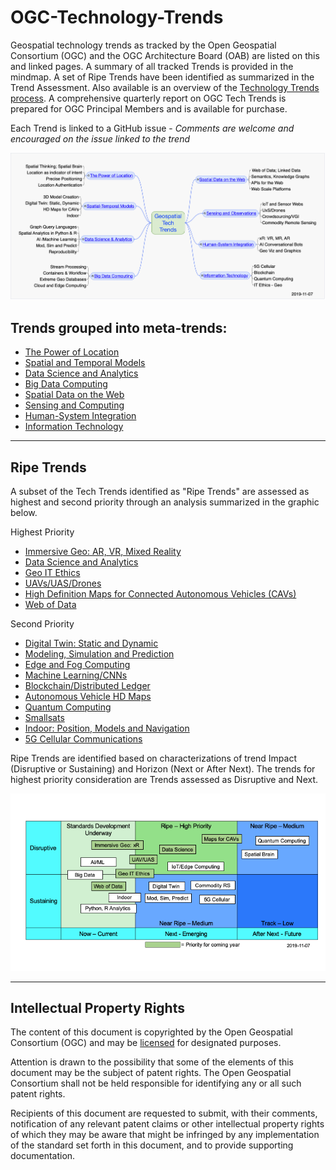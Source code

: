 # OGC-Technology-Trends
Geospatial technology trends as tracked by the Open Geospatial Consortium (OGC) and the OGC Architecture Board (OAB) are listed on this and linked pages. A summary of all tracked Trends is provided in the mindmap.  A set of Ripe Trends have been identified as summarized in the Trend Assessment.  Also available is an overview of the [Technology Trends process](http://www.opengeospatial.org/OGCTechTrends).  A comprehensive quarterly report on OGC Tech Trends is prepared for OGC Principal Members and is available for purchase.

Each Trend is linked to a GitHub issue - *Comments are welcome and encouraged on the issue linked to the trend*

![Tech Trends Mindmap](images/TechTrendsMindmap.png)


## Trends grouped into meta-trends:

   * [The Power of Location](chapter-01.adoc)
   * [Spatial and Temporal Models](chapter-02.adoc)
   * [Data Science and Analytics](chapter-04.adoc)
   * [Big Data Computing](chapter-03.adoc)
   * [Spatial Data on the Web](chapter-05.adoc)
   * [Sensing and Computing](chapter-06.adoc)
   * [Human-System Integration](chapter-07.adoc)
   * [Information Technology](chapter-08.adoc)

___________

## Ripe Trends

A subset of the Tech Trends identified as "Ripe Trends" are assessed as highest and second priority through an analysis summarized in the graphic below.

Highest Priority

* [Immersive Geo: AR, VR, Mixed Reality](Trends/ImmersiveGeo.adoc)
* [Data Science and Analytics](chapter-04.adoc)
* [Geo IT Ethics]()
* [UAVs/UAS/Drones](Trends/UXS.adoc)
* [High Definition Maps for Connected Autonomous Vehicles (CAVs)]()
* [Web of Data](Trends/WebofData.adoc)

Second Priority

* [Digital Twin: Static and Dynamic](Trends/DigitalTwins.adoc)
* [Modeling, Simulation and Prediction](Trends/ModSimPredict.adoc)
* [Edge and Fog Computing](Trends/EdgeIntelligenceAndFogComputing.adoc)
* [Machine Learning/CNNs](Trends/MachineLearning.adoc)
* [Blockchain/Distributed Ledger](Trends/BlockchainAnddistributedledger.adoc)
* [Autonomous Vehicle HD Maps](Trends/AutonomousVehiclesHDMaps.adoc)
* [Quantum Computing](Trends/QuantumComputing.adoc)
* [Smallsats](Trends/Smallsats.adoc)
* [Indoor: Position, Models and Navigation](Trends/Indoor.adoc)
* [5G Cellular Communications](Trends/5G.adoc)

Ripe Trends are identified based on characterizations of trend Impact (Disruptive or Sustaining) and Horizon (Next or After Next).  The trends for highest priority consideration are Trends assessed as Disruptive and Next.

![Trend Assessment](images/TrendAssessment.png)

___________


## Intellectual Property Rights

The content of this document is copyrighted by the Open Geospatial Consortium (OGC) and may be [licensed](https://github.com/opengeospatial/er_template/blob/master/LICENSE) for designated purposes.

Attention is drawn to the possibility that some of the elements of this document may be the subject of patent rights. The Open Geospatial Consortium shall not be held responsible for identifying any or all such patent rights.

Recipients of this document are requested to submit, with their comments, notification of any relevant patent claims or other intellectual property rights of which they may be aware that might be infringed by any implementation of the standard set forth in this document, and to provide supporting documentation.
